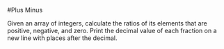 #Plus Minus

Given an array of integers, calculate the ratios of its elements that are positive, negative, and zero. Print the decimal value of each fraction on a new line with  places after the decimal.
